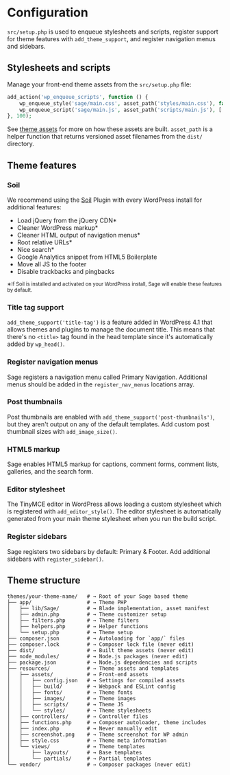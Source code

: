 # Configuration

`src/setup.php` is used to enqueue stylesheets and scripts, register support for theme features with <code>add_theme_support</code>, and register navigation menus and sidebars.

## Stylesheets and scripts

Manage your front-end theme assets from the `src/setup.php` file:

```php
add_action('wp_enqueue_scripts', function () {
    wp_enqueue_style('sage/main.css', asset_path('styles/main.css'), false, null);
    wp_enqueue_script('sage/main.js', asset_path('scripts/main.js'), ['jquery'], null, true);
}, 100);
```

See [theme assets](/sage/docs/theme-development-and-building/#theme-assets) for more on how these assets are built. `asset_path` is a helper function that returns versioned asset filenames from the `dist/` directory.

## Theme features

### Soil

We recommend using the [Soil](/plugins/soil) Plugin with every WordPress install for additional features:

* Load jQuery from the jQuery CDN*
* Cleaner WordPress markup*
* Cleaner HTML output of navigation menus*
* Root relative URLs*
* Nice search*
* Google Analytics snippet from HTML5 Boilerplate
* Move all JS to the footer
* Disable trackbacks and pingbacks

<small>&lowast;If Soil is installed and activated on your WordPress install, Sage will enable these features by default.</small>

### Title tag support

`add_theme_support('title-tag')` is a feature added in WordPress 4.1 that allows themes and plugins to manage the document title. This means that there's no `<title>` tag found in the head template since it's automatically added by `wp_head()`.

### Register navigation menus

Sage registers a navigation menu called Primary Navigation. Additional menus should be added in the `register_nav_menus` locations array.

### Post thumbnails

Post thumbnails are enabled with `add_theme_support('post-thumbnails')`, but they aren't output on any of the default templates. Add custom post thumbnail sizes with `add_image_size()`.

### HTML5 markup

Sage enables HTML5 markup for captions, comment forms, comment lists, galleries, and the search form.

### Editor stylesheet

The TinyMCE editor in WordPress allows loading a custom stylesheet which is registered with `add_editor_style()`. The editor stylesheet is automatically generated from your main theme stylesheet when you run the build script.

### Register sidebars

Sage registers two sidebars by default: Primary & Footer. Add additional sidebars with `register_sidebar()`.

## Theme structure

```shell
themes/your-theme-name/   # → Root of your Sage based theme
├── app/                  # → Theme PHP
│   ├── lib/Sage/         # → Blade implementation, asset manifest
│   ├── admin.php         # → Theme customizer setup
│   ├── filters.php       # → Theme filters
│   ├── helpers.php       # → Helper functions
│   └── setup.php         # → Theme setup
├── composer.json         # → Autoloading for `app/` files
├── composer.lock         # → Composer lock file (never edit)
├── dist/                 # → Built theme assets (never edit)
├── node_modules/         # → Node.js packages (never edit)
├── package.json          # → Node.js dependencies and scripts
├── resources/            # → Theme assets and templates
│   ├── assets/           # → Front-end assets
│   │   ├── config.json   # → Settings for compiled assets
│   │   ├── build/        # → Webpack and ESLint config
│   │   ├── fonts/        # → Theme fonts
│   │   ├── images/       # → Theme images
│   │   ├── scripts/      # → Theme JS
│   │   └── styles/       # → Theme stylesheets
│   ├── controllers/      # → Controller files
│   ├── functions.php     # → Composer autoloader, theme includes
│   ├── index.php         # → Never manually edit
│   ├── screenshot.png    # → Theme screenshot for WP admin
│   ├── style.css         # → Theme meta information
│   └── views/            # → Theme templates
│       ├── layouts/      # → Base templates
│       └── partials/     # → Partial templates
└── vendor/               # → Composer packages (never edit)
```
